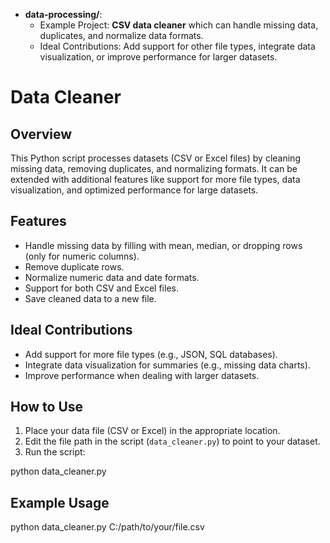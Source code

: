- **data-processing/**:
  - Example Project: **CSV data cleaner** which can handle missing data, duplicates, and normalize data formats.
  - Ideal Contributions: Add support for other file types, integrate data visualization, or improve performance for larger datasets.


# Data Cleaner

## Overview

This Python script processes datasets (CSV or Excel files) by cleaning missing data, removing duplicates, and normalizing formats. It can be extended with additional features like support for more file types, data visualization, and optimized performance for large datasets.

## Features

- Handle missing data by filling with mean, median, or dropping rows (only for numeric columns).
- Remove duplicate rows.
- Normalize numeric data and date formats.
- Support for both CSV and Excel files.
- Save cleaned data to a new file.

## Ideal Contributions

- Add support for more file types (e.g., JSON, SQL databases).
- Integrate data visualization for summaries (e.g., missing data charts).
- Improve performance when dealing with larger datasets.

## How to Use

1. Place your data file (CSV or Excel) in the appropriate location.
2. Edit the file path in the script (`data_cleaner.py`) to point to your dataset.
3. Run the script:

  python data_cleaner.py

## Example Usage

python data_cleaner.py C:/path/to/your/file.csv
